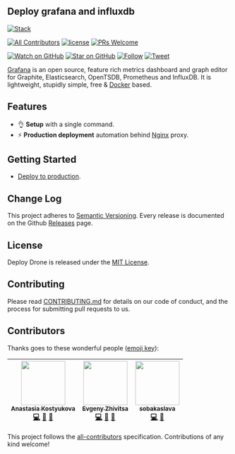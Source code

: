 ## Deploy grafana and influxdb

[![Stack](https://raw.githubusercontent.com/paralect/stack/master/stack-component-template/stack.png)](https://github.com/paralect/stack)

[![All Contributors](https://img.shields.io/badge/all_contributors-3-orange.svg?style=flat-square)](#contributors)
[![license](https://img.shields.io/github/license/mashape/apistatus.svg?style=flat-square)](LICENSE)
[![PRs Welcome](https://img.shields.io/badge/PRs-welcome-brightgreen.svg?style=flat-square)](http://makeapullrequest.com)

[![Watch on GitHub](https://img.shields.io/github/watchers/paralect/deploy-grafana.svg?style=social&label=Watch)](https://github.com/paralect/deploy-grafana/watchers)
[![Star on GitHub](https://img.shields.io/github/stars/paralect/deploy-grafana.svg?style=social&label=Stars)](https://github.com/paralect/deploy-grafana/stargazers)
[![Follow](https://img.shields.io/twitter/follow/paralect.svg?style=social&label=Follow)](https://twitter.com/paralect)
[![Tweet](https://img.shields.io/twitter/url/https/github.com/paralect/deploy-grafana.svg?style=social)](https://twitter.com/intent/tweet?text=Deploy%20Drone%20CI%20to%20enable%20continuous%20integration%20on%20your%20product%20via%20https://github.com/paralect/deploy-grafana)

[Grafana](https://grafana.com/) is an open source, feature rich metrics dashboard and graph editor for Graphite, Elasticsearch, OpenTSDB, Prometheus and InfluxDB. It is lightweight, stupidly simple, free & [Docker](https://www.docker.com/) based. 

## Features

* 👌 **Setup** with a single command. 
* ️⚡️️ **Production deployment** automation behind [Nginx](https://nginx.org/en/) proxy.

## Getting Started

- [Deploy to production](SETUP.md).

## Change Log

This project adheres to [Semantic Versioning](http://semver.org/).
Every release is documented on the Github [Releases](https://github.com/paralect/deploy-drone/releases) page.

## License

Deploy Drone is released under the [MIT License](LICENSE).

## Contributing

Please read [CONTRIBUTING.md](CONTRIBUTING.md) for details on our code of conduct, and the process for submitting pull requests to us.

## Contributors

Thanks goes to these wonderful people ([emoji key](https://github.com/kentcdodds/all-contributors#emoji-key)):

<!-- ALL-CONTRIBUTORS-LIST:START - Do not remove or modify this section -->
<!-- prettier-ignore -->
| [<img src="https://avatars1.githubusercontent.com/u/11842784?v=4" width="100px;"/><br /><sub><b>Anastasia Kostyukova</b></sub>](https://github.com/nastya-kostyukova)<br />[💻](https://github.com/paralect/ship/commits?author=nastya-kostyukova "Code") [📖](https://github.com/paralect/ship/commits?author=nastya-kostyukova "Documentation") [🤔](#ideas-nastya-kostyukova "Ideas, Planning, & Feedback") | [<img src="https://avatars2.githubusercontent.com/u/6461311?v=4" width="100px;"/><br /><sub><b>Evgeny Zhivitsa</b></sub>](https://github.com/ezhivitsa)<br />[💻](https://github.com/paralect/ship/commits?author=ezhivitsa "Code") [📖](https://github.com/paralect/ship/commits?author=ezhivitsa "Documentation") [🤔](#ideas-ezhivitsa "Ideas, Planning, & Feedback") | [<img src="https://avatars1.githubusercontent.com/u/23057064?v=4" width="100px;"/><br /><sub><b>sobakaslava</b></sub>](https://github.com/SobakaSlava)<br />[💻](https://github.com/paralect/ship/commits?author=SobakaSlava "Code") [📖](https://github.com/paralect/ship/commits?author=SobakaSlava "Documentation") |
| :---: | :---: | :---: |
<!-- ALL-CONTRIBUTORS-LIST:END -->

This project follows the [all-contributors](https://github.com/kentcdodds/all-contributors) specification. Contributions of any kind welcome!
